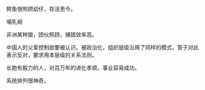鳄鱼很照顾幼仔，存活至今。

哺乳纲

非洲某种狼，团伙照顾，捕猎效率高。

中国人的父辈控制欲要被认识。被政治化，组织层级沿用了同样的模式。管子对此表示反对，要求用本层级的关系法则。

长跑有毅力的人，对百万年的进化孝顺，事业容易成功。

系统排列很神奇。